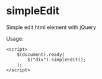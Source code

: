 # simpleEdit

Simple edit html element with jQuery

Usage:
```
<script>
    $(document).ready(
        $("div").simpleEdit();
    );
</script>
```
